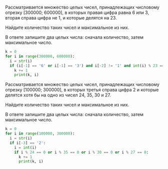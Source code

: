 Рассматривается множество целых чисел, принадлежащих числовому отрезку [300000; 600000], в которых правая цифра равна 6 или 3, вторая справа цифра не 1, и которые делятся на 23.

Найдите количество таких чисел и максимальное из них.

В ответе запишите два целых числа: сначала количество, затем максимальное число.

```python
k = 0
for i in range(300000, 600000):
  i = str(i)
  if (i[-1] == '6' or i[-1] == '3') and i[-2] != '1' and int(i) % 23 == 0:
    k += 1
    print(k, i)
```

Рассматривается множество целых чисел, принадлежащих числовому отрезку [100000; 300000], в которых третья справа цифра 2 и которые делятся хотя бы на одно из чисел 24, 35, 30 и 27.

Найдите количество таких чисел и максимальное из них.

В ответе запишите два целых числа: сначала количество, затем максимальное число.

```python
k = 0
for i in range(100000, 300000):
  i = str(i)
  if i[-3] == '2':
    i = int(i)
    if i % 24 == 0 or i % 35 == 0 or i % 30 == 0 or i % 27 == 0:
      k += 1
      print(k, i)
```
